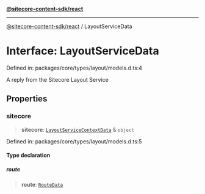 [**@sitecore-content-sdk/react**](../README.md)

***

[@sitecore-content-sdk/react](../README.md) / LayoutServiceData

# Interface: LayoutServiceData

Defined in: packages/core/types/layout/models.d.ts:4

A reply from the Sitecore Layout Service

## Properties

### sitecore

> **sitecore**: [`LayoutServiceContextData`](LayoutServiceContextData.md) & `object`

Defined in: packages/core/types/layout/models.d.ts:5

#### Type declaration

##### route

> **route**: [`RouteData`](RouteData.md)
